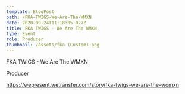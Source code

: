 ```yaml
---
template: BlogPost
path: /FKA-TWIGS-We-Are-The-WMXN
date: 2020-09-24T11:18:05.027Z
title: FKA TWIGS - We Are The WMXN
type: Event
role: Producer
thumbnail: /assets/fka (Custom).png
---
```

<!--StartFragment-->

FKA TWIGS - We Are The WMXN

Producer

https://wepresent.wetransfer.com/story/fka-twigs-we-are-the-womxn
<!--EndFragment-->
